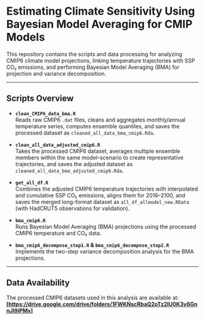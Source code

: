 # Estimating Climate Sensitivity Using Bayesian Model Averaging for CMIP Models

This repository contains the scripts and data processing for analyzing CMIP6 climate model projections, linking temperature trajectories with SSP CO₂ emissions, and performing Bayesian Model Averaging (BMA) for projection and variance decomposition.  

---

## Scripts Overview

- **`clean_CMIP6_data_bma.R`**  
  Reads raw CMIP6 `.dat` files, cleans and aggregates monthly/annual temperature series, computes ensemble quantiles, and saves the processed dataset as `cleaned_all_data_bma_cmip6.Rda`.

- **`clean_all_data_adjusted_cmip6.R`**  
  Takes the processed CMIP6 dataset, averages multiple ensemble members within the same model–scenario to create representative trajectories, and saves the adjusted dataset as `cleaned_all_data_bma_adjusted_cmip6.Rda`.

- **`get_all_df.R`**  
  Combines the adjusted CMIP6 temperature trajectories with interpolated and cumulative SSP CO₂ emissions, aligns them for 2016–2100, and saves the merged long-format dataset as `all_df_allmodel_new.RData` (with HadCRUT5 observations for validation).

- **`bma_cmip6.R`**  
  Runs Bayesian Model Averaging (BMA) projections using the processed CMIP6 temperature and CO₂ data.

- **`bma_cmip6_decompose_step1.R` & `bma_cmip6_decompose_step2.R`**  
  Implements the two-step variance decomposition analysis for the BMA projections.

---

## Data Availability  

The processed CMIP6 datasets used in this analysis are available at:  
**[https://drive.google.com/drive/folders/1FWKNscRbaQ2oTz2IU0K3v6GnnJI9iPMx]**
